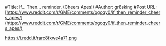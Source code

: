 #Title: If... Then... reminder. (Cheers Apes!)
#Author: gr8sking
#Post URL: [https://www.reddit.com/r/GME/comments/ogoqy0/if_then_reminder_cheers_apes/](https://www.reddit.com/r/GME/comments/ogoqy0/if_then_reminder_cheers_apes/)


https://i.redd.it/rarc8fxwe4a71.png